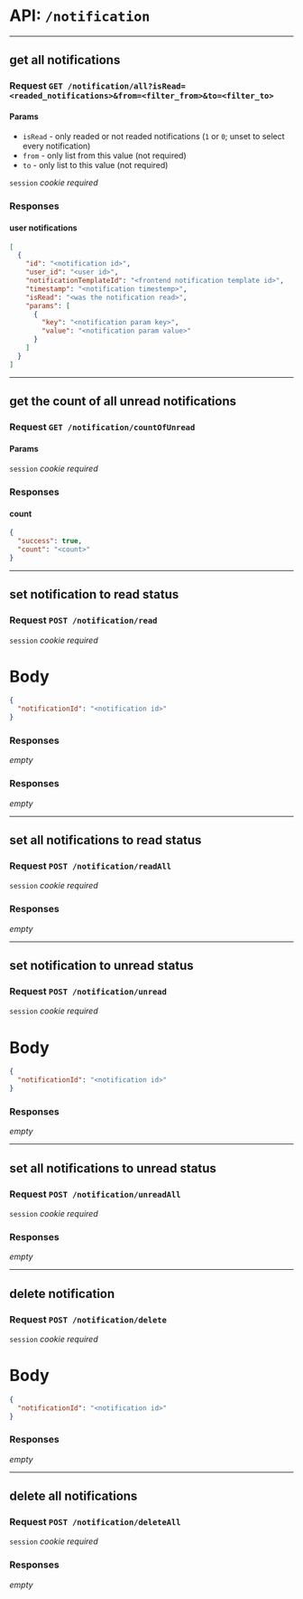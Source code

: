 # API: `/notification`

---
## get all notifications

### Request `GET /notification/all?isRead=<readed_notifications>&from=<filter_from>&to=<filter_to>`

#### Params

- `isRead` - only readed or not readed notifications (`1` or `0`; unset to select every notification)
- `from` - only list from this value (not required)
- `to` - only list to this value (not required)

`session` _cookie required_

### Responses

#### user notifications
```json
[
  {
    "id": "<notification id>",
    "user_id": "<user id>",
    "notificationTemplateId": "<frontend notification template id>",
    "timestamp": "<notification timestemp>",
    "isRead": "<was the notification read>",
    "params": [
      {
        "key": "<notification param key>",
        "value": "<notification param value>"
      }
    ]
  }
]
```

---
## get the count of all unread notifications

### Request `GET /notification/countOfUnread`

#### Params

`session` _cookie required_

### Responses

#### count

```json
{
  "success": true,
  "count": "<count>"
}
```


---
## set notification to read status

### Request `POST /notification/read`

`session` _cookie required_

# Body

```json
{
  "notificationId": "<notification id>"
}
```

### Responses

_empty_

### Responses

_empty_

---
## set all notifications to read status

### Request `POST /notification/readAll`

`session` _cookie required_

### Responses

_empty_

---
## set notification to unread status

### Request `POST /notification/unread`

`session` _cookie required_

# Body

```json
{
  "notificationId": "<notification id>"
}
```

### Responses

_empty_

---
## set all notifications to unread status

### Request `POST /notification/unreadAll`

`session` _cookie required_

### Responses

_empty_

---
## delete notification

### Request `POST /notification/delete`

`session` _cookie required_

# Body

```json
{
  "notificationId": "<notification id>"
}
```

### Responses

_empty_

---
## delete all notifications

### Request `POST /notification/deleteAll`

`session` _cookie required_

### Responses

_empty_